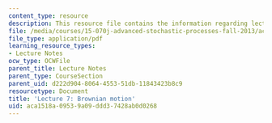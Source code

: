 ```yaml
---
content_type: resource
description: This resource file contains the information regarding lecture 7.
file: /media/courses/15-070j-advanced-stochastic-processes-fall-2013/aca1518a09539a09ddd37428ab0d0268_MIT15_070JF13_Lec7.pdf
file_type: application/pdf
learning_resource_types:
- Lecture Notes
ocw_type: OCWFile
parent_title: Lecture Notes
parent_type: CourseSection
parent_uid: d222d904-8064-4553-51db-11843423b8c9
resourcetype: Document
title: 'Lecture 7: Brownian motion'
uid: aca1518a-0953-9a09-ddd3-7428ab0d0268
---
```

